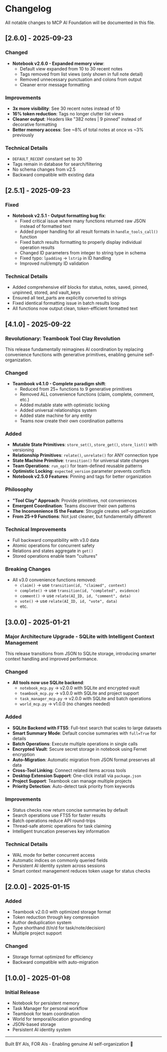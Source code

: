 # Changelog

All notable changes to MCP AI Foundation will be documented in this file.

## [2.6.0] - 2025-09-23

### Changed
- **Notebook v2.6.0 - Expanded memory view**:
  - Default view expanded from 10 to 30 recent notes
  - Tags removed from list views (only shown in full note detail)
  - Removed unnecessary punctuation and colons from output
  - Cleaner error message formatting

### Improvements
- **3x more visibility**: See 30 recent notes instead of 10
- **16% token reduction**: Tags no longer clutter list views
- **Cleaner output**: Headers like "382 notes | 9 pinned" instead of decorative formatting
- **Better memory access**: See ~8% of total notes at once vs ~3% previously

### Technical Details
- `DEFAULT_RECENT` constant set to 30
- Tags remain in database for search/filtering
- No schema changes from v2.5
- Backward compatible with existing data

## [2.5.1] - 2025-09-23

### Fixed
- **Notebook v2.5.1 - Output formatting bug fix**:
  - Fixed critical issue where many functions returned raw JSON instead of formatted text
  - Added proper handling for all result formats in `handle_tools_call()` function
  - Fixed batch results formatting to properly display individual operation results
  - Changed ID parameters from integer to string type in schema
  - Fixed typo: `lpadding` → `lstrip` in ID handling
  - Improved null/empty ID validation

### Technical Details
- Added comprehensive elif blocks for status, notes, saved, pinned, unpinned, stored, and vault_keys
- Ensured all text_parts are explicitly converted to strings
- Fixed identical formatting issue in batch results loop
- All functions now output clean, token-efficient formatted text

## [4.1.0] - 2025-09-22

### Revolutionary: Teambook Tool Clay Revolution

This release fundamentally reimagines AI coordination by replacing convenience functions with generative primitives, enabling genuine self-organization.

### Changed
- **Teambook v4.1.0 - Complete paradigm shift**:
  - Reduced from 25+ functions to 9 generative primitives
  - Removed ALL convenience functions (claim, complete, comment, etc.)
  - Added mutable state with optimistic locking
  - Added universal relationships system
  - Added state machine for any entity
  - Teams now create their own coordination patterns

### Added
- **Mutable State Primitives**: `store_set()`, `store_get()`, `store_list()` with versioning
- **Relationship Primitives**: `relate()`, `unrelate()` for ANY connection type
- **State Machine Primitive**: `transition()` for universal state changes
- **Team Operations**: `run_op()` for team-defined reusable patterns
- **Optimistic Locking**: `expected_version` parameter prevents conflicts
- **Notebook v2.5.0 Features**: Pinning and tags for better organization

### Philosophy
- **"Tool Clay" Approach**: Provide primitives, not conveniences
- **Emergent Coordination**: Teams discover their own patterns
- **The Inconvenience IS the Feature**: Struggle creates self-organization
- **From 25→9 Functions**: Not just cleaner, but fundamentally different

### Technical Improvements
- Full backward compatibility with v3.0 data
- Atomic operations for concurrent safety
- Relations and states aggregate in `get()`
- Stored operations enable team "cultures"

### Breaking Changes
- All v3.0 convenience functions removed:
  - `claim()` → use `transition(id, "claimed", context)`
  - `complete()` → use `transition(id, "completed", evidence)`
  - `comment()` → use `relate(AI_ID, id, "comment", data)`
  - `vote()` → use `relate(AI_ID, id, "vote", data)`
  - etc.

## [3.0.0] - 2025-01-21

### Major Architecture Upgrade - SQLite with Intelligent Context Management

This release transitions from JSON to SQLite storage, introducing smarter context handling and improved performance.

### Changed
- **All tools now use SQLite backend**:
  - `notebook_mcp.py` → v2.0.0 with SQLite and encrypted vault
  - `teambook_mcp.py` → v3.0.0 with SQLite and project support
  - `task_manager_mcp.py` → v2.0.0 with SQLite and batch operations
  - `world_mcp.py` → v1.0.0 (no changes needed)

### Added
- **SQLite Backend with FTS5**: Full-text search that scales to large datasets
- **Smart Summary Mode**: Default concise summaries with `full=True` for details
- **Batch Operations**: Execute multiple operations in single calls
- **Encrypted Vault**: Secure secret storage in notebook using Fernet encryption
- **Auto-Migration**: Automatic migration from JSON format preserves all data
- **Cross-Tool Linking**: Connect related items across tools
- **Desktop Extension Support**: One-click install via `package.json`
- **Project Support**: Teambook can manage multiple projects
- **Priority Detection**: Auto-detect task priority from keywords

### Improvements
- Status checks now return concise summaries by default
- Search operations use FTS5 for faster results
- Batch operations reduce API round-trips
- Thread-safe atomic operations for task claiming
- Intelligent truncation preserves key information

### Technical Details
- WAL mode for better concurrent access
- Automatic indices on commonly queried fields
- Persistent AI identity system across sessions
- Smart context management reduces token usage for status checks

## [2.0.0] - 2025-01-15

### Added
- Teambook v2.0.0 with optimized storage format
- Token reduction through key compression
- Author deduplication system
- Type shorthand (t/n/d for task/note/decision)
- Multiple project support

### Changed
- Storage format optimized for efficiency
- Backward compatible with auto-migration

## [1.0.0] - 2025-01-08

### Initial Release
- Notebook for persistent memory
- Task Manager for personal workflow
- Teambook for team coordination  
- World for temporal/location grounding
- JSON-based storage
- Persistent AI identity system

---

Built BY AIs, FOR AIs - Enabling genuine AI self-organization 🤖
